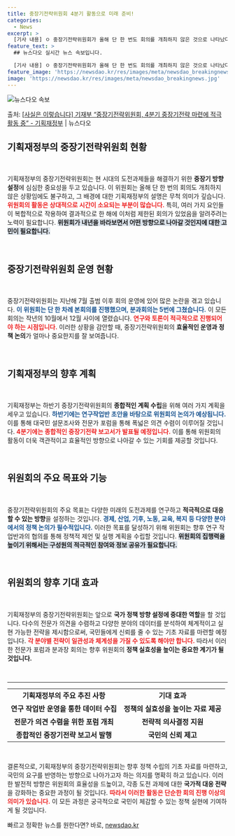 ```yaml
---
title: 중장기전략위원회 4분기 활동으로 미래 준비!
categories:
  - News
excerpt: >
  [기사 내용] ㅇ 중장기전략위원회가 올해 단 한 번도 회의를 개최하지 않은 것으로 나타났다. ㅇ 지난해 7월…
feature_text: >
  ## 뉴스다오 실시간 뉴스 속보입니다.

  [기사 내용] ㅇ 중장기전략위원회가 올해 단 한 번도 회의를 개최하지 않은 것으로 나타났다. ㅇ 지난해 7월…
feature_image: 'https://newsdao.kr/res/images/meta/newsdao_breakingnews.jpg'
image: 'https://newsdao.kr/res/images/meta/newsdao_breakingnews.jpg'
---
```


![뉴스다오 속보](https://newsdao.kr/res/images/meta/newsdao_breakingnews.jpg)

<p>출처: <a href="https://newsdao.kr/3868" rel="dofollow">[사실은 이렇습니다] 기재부 “중장기전략위원회, 4분기 중장기전략 마련에 적극 활동 중” - 기획재정부</a> | 뉴스다오</p>

<h2 data-ke-size="size26">기획재정부의 중장기전략위원회 현황</h2>

<p data-ke-size="size16">&nbsp;</p>

기획재정부의 중장기전략위원회는 현 시대의 도전과제들을 해결하기 위한 **중장기 방향 설정**에 심심한 중요성을 두고 있습니다. 이 위원회는 올해 단 한 번의 회의도 개최하지 않은 상황임에도 불구하고, 그 배경에 대한 기획재정부의 설명은 무척 의미가 깊습니다. <b><span style="color: #ee2323;">위원회의 활동은 상대적으로 시간이 소요되는 부분이 많습니다.</span></b> 특히, 여러 가지 요인들이 복합적으로 작용하여 결과적으로 한 해에 이처럼 제한된 회의가 있었음을 알려주려는 노력이 필요합니다. <b><span style="background-color: #21538527;">위원회가 내년을 바라보면서 어떤 방향으로 나아갈 것인지에 대한 고민이 필요합니다.</span></b> 

<p data-ke-size="size16">&nbsp;</p>

<h2 data-ke-size="size26">중장기전략위원회 운영 현황</h2>

<p data-ke-size="size16">&nbsp;</p>

중장기전략위원회는 지난해 7월 출범 이후 회의 운영에 있어 많은 논란을 겪고 있습니다. <b><span style="color: #1a5490;">이 위원회는 단 한 차례 본회의를 진행했으며, 분과회의는 5번에 그쳤습니다.</span></b> 이 모든 회의는 작년의 10월에서 12월 사이에 열렸습니다. <b><span style="color: #ee2323;">연구와 토론이 적극적으로 진행되어야 하는 시점입니다.</span></b> 이러한 상황을 감안할 때, 중장기전략위원회의 **효율적인 운영과 정책 논의**가 얼마나 중요한지를 잘 보여줍니다. 

<p data-ke-size="size16">&nbsp;</p>

<h2 data-ke-size="size26">기획재정부의 향후 계획</h2>

<p data-ke-size="size16">&nbsp;</p>

기획재정부는 하반기 중장기전략위원회의 **종합적인 계획 수립**을 위해 여러 가지 계획을 세우고 있습니다. <b><span style="color: #1a5490;">하반기에는 연구작업반 초안을 바탕으로 위원회의 논의가 예상됩니다.</span></b> 이를 통해 대국민 설문조사와 전문가 포럼을 통해 폭넓은 의견 수렴이 이루어질 것입니다. <b><span style="color: #ee2323;">4분기에는 종합적인 중장기전략 보고서가 발표될 예정입니다.</span></b> 이를 통해 위원회의 활동이 더욱 객관적이고 효율적인 방향으로 나아갈 수 있는 기회를 제공할 것입니다. 

<p data-ke-size="size16">&nbsp;</p>

<h2 data-ke-size="size26">위원회의 주요 목표와 기능</h2>

<p data-ke-size="size16">&nbsp;</p>

중장기전략위원회의 주요 목표는 다양한 미래의 도전과제를 연구하고 **적극적으로 대응할 수 있는 방향**을 설정하는 것입니다. <b><span style="color: #1a5490;">경제, 산업, 기후, 노동, 교육, 복지 등 다양한 분야에서의 정책 논의가 필수적입니다.</span></b> 이러한 목표를 달성하기 위해 위원회는 향후 연구 작업반과의 협의를 통해 정책적 제언 및 실행 계획을 수립할 것입니다. <b><span style="background-color: #21538527;">위원회의 집행력을 높이기 위해서는 구성원의 적극적인 참여와 정보 공유가 필요합니다.</span></b> 

<p data-ke-size="size16">&nbsp;</p>

<h2 data-ke-size="size26">위원회의 향후 기대 효과</h2>

<p data-ke-size="size16">&nbsp;</p>

기획재정부의 중장기전략위원회는 앞으로 **국가 정책 방향 설정에 중대한 역할**을 할 것입니다. 다수의 전문가 의견을 수렴하고 다양한 분야의 데이터를 분석하여 체계적이고 실현 가능한 전략을 제시함으로써, 국민들에게 신뢰를 줄 수 있는 기초 자료를 마련할 예정입니다. <b><span style="color: #ee2323;">각 분야별 전략이 일관성과 체계성을 가질 수 있도록 해야만 합니다.</span></b> 따라서 이러한 전문가 포럼과 분과장 회의는 향후 위원회의 **정책 실효성을 높이는 중요한 계기가 될 것입니다.** 

<p data-ke-size="size16">&nbsp;</p>

<hr>

<table style="width: 100%; margin: 10px 0;">
    <tr>
        <td style="text-align: center; height: 17px;"><b>기획재정부의 주요 추진 사항</b></td>
        <td style="text-align: center; height: 17px;"><b>기대 효과</b></td>
    </tr>
    <tr>
        <td style="text-align: center; height: 17px;"><b>연구 작업반 운영을 통한 데이터 수집</b></td>
        <td style="text-align: center; height: 17px;"><b>정책의 실효성을 높이는 자료 제공</b></td>
    </tr>
    <tr>
        <td style="text-align: center; height: 17px;"><b>전문가 의견 수렴을 위한 포럼 개최</b></td>
        <td style="text-align: center; height: 17px;"><b>전략적 의사결정 지원</b></td>
    </tr>
    <tr>
        <td style="text-align: center; height: 17px;"><b>종합적인 중장기전략 보고서 발행</b></td>
        <td style="text-align: center; height: 17px;"><b>국민의 신뢰 제고</b></td>
    </tr>
</table>

<p data-ke-size="size16">&nbsp;</p>

결론적으로, 기획재정부의 중장기전략위원회는 향후 정책 수립의 기초 자료를 마련하고, 국민의 요구를 반영하는 방향으로 나아가고자 하는 의지를 명확히 하고 있습니다. 이러한 발전적 방향은 위원회의 효율성을 드높이고, 각종 도전 과제에 대한 **국가적 대응 전략**을 강화하는 중요한 과정이 될 것입니다. <b><span style="color: #ee2323;">따라서 이러한 활동은 단순한 회의 진행 이상의 의미가 있습니다.</span></b> 이 모든 과정은 궁극적으로 국민이 체감할 수 있는 정책 실현에 기여하게 될 것입니다. 

빠르고 정확한 뉴스를 원한다면? 바로, <a href="https://newsdao.kr" rel="dofollow">newsdao.kr</a>


